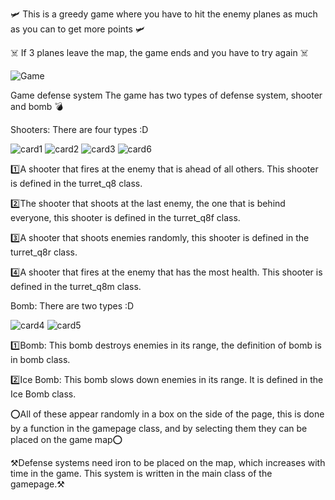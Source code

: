 🛩️ This is a greedy game where you have to hit the enemy planes as much as you can to get more points 🛩️

☠️ If 3 planes leave the map, the game ends and you have to try again ☠️


![Game](https://github.com/user-attachments/assets/ce91f498-aebb-4899-bcc9-9ccbe5ff4924)

Game defense system 
The game has two types of defense system, shooter and bomb 💣

Shooters: There are four types :D


![card1](https://github.com/user-attachments/assets/032ab31a-071b-414d-a6dd-cfdea21f82b4)
![card2](https://github.com/user-attachments/assets/55e43697-f40b-458d-83c4-cf0a41a63094)
![card3](https://github.com/user-attachments/assets/ad96adc7-c9e8-4069-9554-3dc39b7669b9)
![card6](https://github.com/user-attachments/assets/5c955d03-c705-49dc-be35-23aa5704d36c)


1️⃣A shooter that fires at the enemy that is ahead of all others. This shooter is defined in the turret_q8 class.


2️⃣The shooter that shoots at the last enemy, the one that is behind everyone, this shooter is defined in the turret_q8f class.

3️⃣A shooter that shoots enemies randomly, this shooter is defined in the turret_q8r class.

4️⃣A shooter that fires at the enemy that has the most health. This shooter is defined in the turret_q8m class.

Bomb: There are two types :D


![card4](https://github.com/user-attachments/assets/0e252bcb-7a91-4bb8-91a9-41e2cd7cc212)
![card5](https://github.com/user-attachments/assets/868e720a-0382-42cf-9252-a517d50190a2)


1️⃣Bomb: This bomb destroys enemies in its range, the definition of bomb is in bomb class.

2️⃣Ice Bomb: This bomb slows down enemies in its range. It is defined in the Ice Bomb class.

⭕All of these appear randomly in a box on the side of the page, this is done by a function in the gamepage class, and by selecting them they can be placed on the game map⭕

⚒️Defense systems need iron to be placed on the map, which increases with time in the game. This system is written in the main class of the gamepage.⚒️




